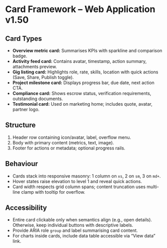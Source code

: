 # Card Framework – Web Application v1.50

## Card Types
- **Overview metric card:** Summarises KPIs with sparkline and comparison badge.
- **Activity feed card:** Contains avatar, timestamp, action summary, attachments preview.
- **Gig listing card:** Highlights role, rate, skills, location with quick actions (Save, Share, Publish toggle).
- **Project milestone card:** Displays progress bar, due date, next action CTA.
- **Compliance card:** Shows escrow status, verification requirements, outstanding documents.
- **Testimonial card:** Used on marketing home; includes quote, avatar, partner logo.

## Structure
1. Header row containing icon/avatar, label, overflow menu.
2. Body with primary content (metrics, text, image).
3. Footer for actions or metadata; optional progress rails.

## Behaviour
- Cards stack into responsive masonry: 1 column on `xs`, 2 on `sm`, 3 on `md+`.
- Hover states raise elevation to level 1 and reveal quick actions.
- Card width respects grid column spans; content truncation uses multi-line clamp with tooltip for overflow.

## Accessibility
- Entire card clickable only when semantics align (e.g., open details). Otherwise, keep individual buttons with descriptive labels.
- Provide ARIA role `group` and label summarising card content.
- For charts inside cards, include data table accessible via “View data” link.
